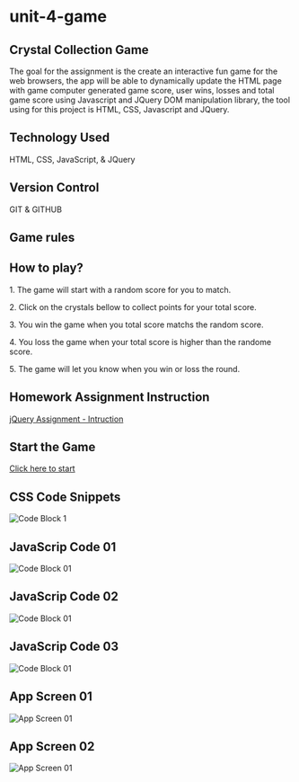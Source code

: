 # unit-4-game

## Crystal Collection Game
The goal for the assignment is the create an interactive fun game for the web browsers, the app will be able to dynamically update the HTML page with game computer generated game score, user wins, losses and total game score using Javascript and JQuery DOM manipulation library, the tool using for this project is HTML, CSS, Javascript and JQuery.

## Technology Used
HTML, CSS, JavaScript, & JQuery

## Version Control
GIT & GITHUB

## Game rules
<h2>How to play?</h2>
<p>1. The game will start with a random score for you to match.</p>
<p>2. Click on the crystals bellow to collect points for your total score.</p>
<p>3. You win the game when you total score matchs the random score.</p>
<p>4. You loss the game when your total score is higher than the randome score.</p>
<p>5. The game will let you know when you win or loss the round.</p>

## Homework Assignment Instruction
[jQuery Assignment - Intruction](https://ucb.bootcampcontent.com/UCB-Coding-Bootcamp/UCB-VIRT-FSF-PT-09-2019-U-O/blob/master/course-content/04-jquery/homework/Instructions/homework_instructions.md)

## Start the Game
[Click here to start](https://monksedo.github.io/unit-4-game/)

## CSS Code Snippets
![Code Block 1](images/css01.png)

## JavaScrip Code 01
![Code Block 01](images/js01.png)

## JavaScrip Code 02
![Code Block 01](images/js02.png)

## JavaScrip Code 03
![Code Block 01](images/js03.png)

## App Screen 01
![App Screen 01](images/game01.png)

## App Screen 02
![App Screen 01](images/game02.png)


